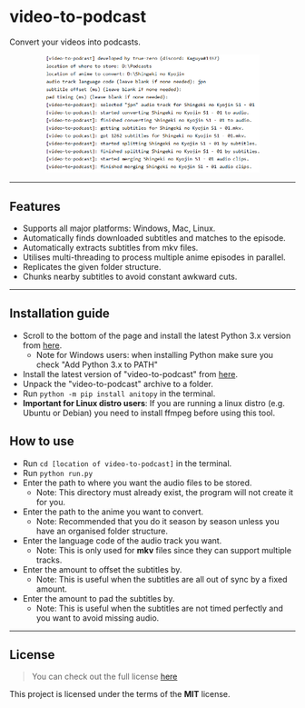 video-to-podcast
================
Convert your videos into podcasts.

<center><img src="image.png" width="75%" height="50%" /></center>

---

## Features
* Supports all major platforms: Windows, Mac, Linux.
* Automatically finds downloaded subtitles and matches to the episode.
* Automatically extracts subtitles from mkv files.
* Utilises multi-threading to process multiple anime episodes in parallel.
* Replicates the given folder structure.
* Chunks nearby subtitles to avoid constant awkward cuts.

---

## Installation guide
- Scroll to the bottom of the page and install the latest Python 3.x version from [here](https://www.python.org/downloads/release/python-374/).
    - Note for Windows users: when installing Python make sure you check "Add Python 3.x to PATH"
- Install the latest version of "video-to-podcast" from [here](https://github.com/true-zero/video-to-podcast/archive/master.zip).
- Unpack the "video-to-podcast" archive to a folder.
- Run `python -m pip install anitopy` in the terminal.
- **Important for Linux distro users**: If you are running a linux distro (e.g. Ubuntu or Debian) you need to install ffmpeg before using this tool.

## How to use
- Run `cd [location of video-to-podcast]` in the terminal.
- Run `python run.py`
- Enter the path to where you want the audio files to be stored.
    - Note: This directory must already exist, the program will not create it for you.
- Enter the path to the anime you want to convert.
    - Note: Recommended that you do it season by season unless you have an organised folder structure.
- Enter the language code of the audio track you want.
    - Note: This is only used for **mkv** files since they can support multiple tracks.
- Enter the amount to offset the subtitles by.
    - Note: This is useful when the subtitles are all out of sync by a fixed amount.
- Enter the amount to pad the subtitles by.
    - Note: This is useful when the subtitles are not timed perfectly and you want to avoid missing audio.    

---

## License
>You can check out the full license [here](LICENSE)

This project is licensed under the terms of the **MIT** license.

